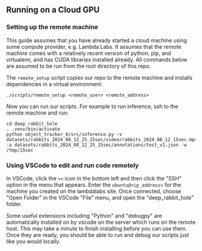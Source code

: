 ## Running on a Cloud GPU

### Setting up the remote machine

This guide assumes that you have already started a cloud machine using some compute provider,
e.g. Lambda Labs. It assumes that the remote machine comes with a relatively recent version of
python, pip, and virtualenv, and has CUDA libraries installed already. All commands below are
assumed to be run from the root directory of this repo.

The `remote_setup` script copies our repo to the remote machine and installs dependencies in a
virtual environment.

```
./scripts/remote_setup <remote_user> <remote_address>
```

Now you can run our scripts. For example to run inference, ssh to the remote machine and run:

```
cd deep_rabbit_hole
. .venv/bin/activate
python object_tracker_0/src/inference.py -v datasets/rabbits_2024_08_12_25_15sec/video/rabbits_2024_08_12_15sec.mp4 -a datasets/rabbits_2024_08_12_25_15sec/annotations/test_v1.json -w /tmp/15sec
```

### Using VSCode to edit and run code remotely

In VSCode, click the `><` icon in the bottom left and then click the "SSH" option in the menu that
appears. Enter the `ubuntu@<ip_address>` for the machine you created on the lambdalabs site. Once
connected, choose "Open Folder" in the VSCode "File" menu, and open the "deep_rabbit_hole" folder.

Some useful extensions including "Python" and "debugpy" are automatically installed on by vscode on the server
which runs on the remote host. This may take a minute to finish installing before you can use them. Once they
are ready, you should be able to run and debug our scripts just like you would locally.
